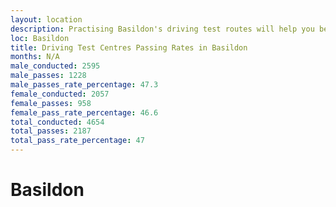 ```yaml
---
layout: location
description: Practising Basildon's driving test routes will help you become more confident in your gear-changing abilities.
loc: Basildon
title: Driving Test Centres Passing Rates in Basildon
months: N/A
male_conducted: 2595
male_passes: 1228
male_passes_rate_percentage: 47.3
female_conducted: 2057
female_passes: 958
female_pass_rate_percentage: 46.6
total_conducted: 4654
total_passes: 2187
total_pass_rate_percentage: 47
---
```


# Basildon
